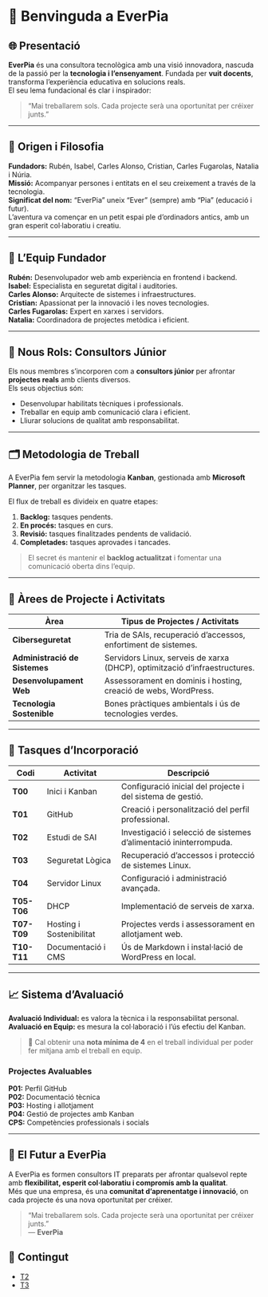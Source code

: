 # 🧭 Benvinguda a EverPia

## 🌐 Presentació
**EverPia** és una consultora tecnològica amb una visió innovadora, nascuda de la passió per la **tecnologia i l’ensenyament**. Fundada per **vuit docents**, transforma l’experiència educativa en solucions reals.  
El seu lema fundacional és clar i inspirador:  
> “Mai treballarem sols. Cada projecte serà una oportunitat per créixer junts.”

---

## 🧠 Origen i Filosofia
**Fundadors:** Rubén, Isabel, Carles Alonso, Cristian, Carles Fugarolas, Natalia i Núria.  
**Missió:** Acompanyar persones i entitats en el seu creixement a través de la tecnologia.  
**Significat del nom:** “EverPia” uneix “Ever” (sempre) amb “Pia” (educació i futur).  
L’aventura va començar en un petit espai ple d’ordinadors antics, amb un gran esperit col·laboratiu i creatiu.

---

## 👤 L’Equip Fundador
**Rubén:** Desenvolupador web amb experiència en frontend i backend.  
**Isabel:** Especialista en seguretat digital i auditories.  
**Carles Alonso:** Arquitecte de sistemes i infraestructures.  
**Cristian:** Apassionat per la innovació i les noves tecnologies.  
**Carles Fugarolas:** Expert en xarxes i servidors.  
**Natalia:** Coordinadora de projectes metòdica i eficient.

---

## 🚧 Nous Rols: Consultors Júnior
Els nous membres s’incorporen com a **consultors júnior** per afrontar **projectes reals** amb clients diversos.  
Els seus objectius són:
- Desenvolupar habilitats tècniques i professionals.  
- Treballar en equip amb comunicació clara i eficient.  
- Lliurar solucions de qualitat amb responsabilitat.

---

## 🗂️ Metodologia de Treball
A EverPia fem servir la metodologia **Kanban**, gestionada amb **Microsoft Planner**, per organitzar les tasques.

El flux de treball es divideix en quatre etapes:
1. **Backlog:** tasques pendents.  
2. **En procés:** tasques en curs.  
3. **Revisió:** tasques finalitzades pendents de validació.  
4. **Completades:** tasques aprovades i tancades.  

> El secret és mantenir el **backlog actualitzat** i fomentar una comunicació oberta dins l’equip.

---

## 🧮 Àrees de Projecte i Activitats

| **Àrea** | **Tipus de Projectes / Activitats** |
|-----------|--------------------------------------|
| **Ciberseguretat** | Tria de SAIs, recuperació d’accessos, enfortiment de sistemes. |
| **Administració de Sistemes** | Servidors Linux, serveis de xarxa (DHCP), optimització d’infraestructures. |
| **Desenvolupament Web** | Assessorament en dominis i hosting, creació de webs, WordPress. |
| **Tecnologia Sostenible** | Bones pràctiques ambientals i ús de tecnologies verdes. |


---

## 📝 Tasques d’Incorporació

| **Codi** | **Activitat** | **Descripció** |
|-----------|----------------|----------------|
| **T00** | Inici i Kanban | Configuració inicial del projecte i del sistema de gestió. |
| **T01** | GitHub | Creació i personalització del perfil professional. |
| **T02** | Estudi de SAI | Investigació i selecció de sistemes d’alimentació ininterrompuda. |
| **T03** | Seguretat Lògica | Recuperació d’accessos i protecció de sistemes Linux. |
| **T04** | Servidor Linux | Configuració i administració avançada. |
| **T05-T06** | DHCP | Implementació de serveis de xarxa. |
| **T07-T09** | Hosting i Sostenibilitat | Projectes verds i assessorament en allotjament web. |
| **T10-T11** | Documentació i CMS | Ús de Markdown i instal·lació de WordPress en local. |


---

## 📈 Sistema d’Avaluació

**Avaluació Individual:** es valora la tècnica i la responsabilitat personal.  
**Avaluació en Equip:** es mesura la col·laboració i l’ús efectiu del Kanban.  

> 📝 Cal obtenir una **nota mínima de 4** en el treball individual per poder fer mitjana amb el treball en equip.

### Projectes Avaluables
**P01:** Perfil GitHub  
**P02:** Documentació tècnica  
**P03:** Hosting i allotjament  
**P04:** Gestió de projectes amb Kanban  
**CPS:** Competències professionals i socials  

---

## 🌱 El Futur a EverPia
A EverPia es formen consultors IT preparats per afrontar qualsevol repte amb **flexibilitat, esperit col·laboratiu i compromís amb la qualitat**.  
Més que una empresa, és una **comunitat d’aprenentatge i innovació**, on cada projecte és una nova oportunitat per créixer.

> “Mai treballarem sols. Cada projecte serà una oportunitat per créixer junts.”  
> — **EverPia**
## 📂 Contingut

- [T2](T2)
- [T3](T3)
